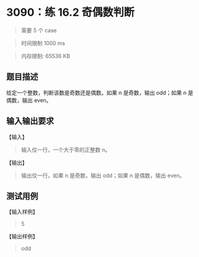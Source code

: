 # 3090：练 16.2 奇偶数判断

> 需要 5 个 case

> 时间限制 1000 ms

> 内存限制: 65536 KB

## 题目描述

给定一个整数，判断该数是奇数还是偶数。如果 n 是奇数，输出 odd；如果 n 是偶数，输出 even。

## 输入输出要求

【输入】

> 输入仅一行，一个大于零的正整数 n。

【输出】

> 输出仅一行，如果 n 是奇数，输出 odd；如果 n 是偶数，输出 even。

## 测试用例

【输入样例】

> 5

【输出样例】

> odd
